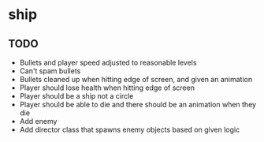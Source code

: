 # ship

## TODO
- Bullets and player speed adjusted to reasonable levels
- Can't spam bullets
- Bullets cleaned up when hitting edge of screen, and given an animation
- Player should lose health when hitting edge of screen
- Player should be a ship not a circle
- Player should be able to die and there should be an animation when they die
- Add enemy
- Add director class that spawns enemy objects based on given logic